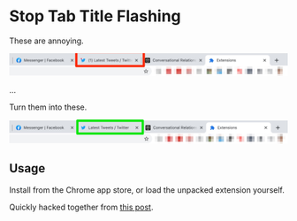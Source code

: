 # Stop Tab Title Flashing

These are annoying.

![Bad Tabs](./bad_tabs.png)

...

Turn them into these.

![Good Tabs](./good_tabs.png)

## Usage

Install from the Chrome app store, or load the unpacked extension yourself.

Quickly hacked together from [this post](https://webapps.stackexchange.com/questions/74830/how-to-disable-the-flashing-title-when-someone-messages-me-on-facebook).
